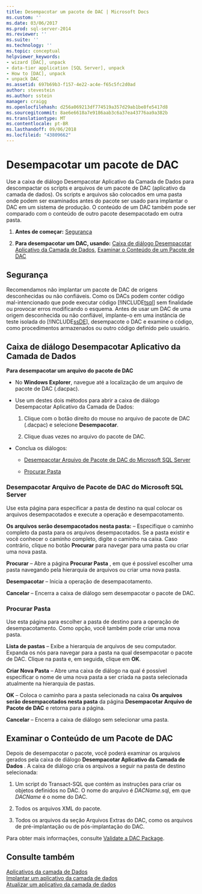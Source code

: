 ```yaml
---
title: Desempacotar um pacote de DAC | Microsoft Docs
ms.custom: ''
ms.date: 03/06/2017
ms.prod: sql-server-2014
ms.reviewer: ''
ms.suite: ''
ms.technology: ''
ms.topic: conceptual
helpviewer_keywords:
- wizard [DAC], unpack
- data-tier application [SQL Server], unpack
- How to [DAC], unpack
- unpack DAC
ms.assetid: 697b69b3-f157-4e22-ac4e-f65c5fc2d0ad
author: stevestein
ms.author: sstein
manager: craigg
ms.openlocfilehash: d256a069213df774519a357d29ab1be8fe5417d8
ms.sourcegitcommit: 8ae6e6618a7e9186aab3c6a37ea43776aa9a382b
ms.translationtype: MT
ms.contentlocale: pt-BR
ms.lasthandoff: 09/06/2018
ms.locfileid: "43809662"
---
```

# <a name="unpack-a-dac-package"></a>Desempacotar um pacote de DAC
  Use a caixa de diálogo Desempacotar Aplicativo da Camada de Dados para descompactar os scripts e arquivos de um pacote de DAC (aplicativo da camada de dados). Os scripts e arquivos são colocados em uma pasta onde podem ser examinados antes do pacote ser usado para implantar o DAC em um sistema de produção. O conteúdo de um DAC também pode ser comparado com o conteúdo de outro pacote desempacotado em outra pasta.  
  
1.  **Antes de começar:**  [Segurança](#Security)  
  
2.  **Para desempacotar um DAC, usando:**  [Caixa de diálogo Desempacotar Aplicativo da Camada de Dados](#UnpackDACDial), [Examinar o Conteúdo de um Pacote de DAC](#ExamDACPack)  
  
##  <a name="Security"></a> Segurança  
 Recomendamos não implantar um pacote de DAC de origens desconhecidas ou não confiáveis. Como os DACs podem conter código mal-intencionado que pode executar código [!INCLUDE[tsql](../../includes/tsql-md.md)] sem finalidade ou provocar erros modificando o esquema. Antes de usar um DAC de uma origem desconhecida ou não confiável, implante-o em uma instância de teste isolada do [!INCLUDE[ssDE](../../includes/ssde-md.md)], desempacote o DAC e examine o código, como procedimentos armazenados ou outro código definido pelo usuário.  
  
##  <a name="UnpackDACDial"></a> Caixa de diálogo Desempacotar Aplicativo da Camada de Dados  
 **Para desempacotar um arquivo do pacote de DAC**  
  
-   No **Windows Explorer**, navegue até a localização de um arquivo de pacote de DAC (.dacpac).  
  
-   Use um destes dois métodos para abrir a caixa de diálogo Desempacotar Aplicativo da Camada de Dados:  
  
    1.  Clique com o botão direito do mouse no arquivo de pacote de DAC (.dacpac) e selecione **Desempacotar**.  
  
    2.  Clique duas vezes no arquivo do pacote de DAC.  
  
-   Conclua os diálogos:  
  
    -   [Desempacotar Arquivo de Pacote de DAC do Microsoft SQL Server](#Unpack)  
  
    -   [Procurar Pasta](#Browse)  
  
###  <a name="Unpack"></a> Desempacotar Arquivo de Pacote de DAC do Microsoft SQL Server  
 Use esta página para especificar a pasta de destino na qual colocar os arquivos desempacotados e execute a operação e desempacotamento.  
  
 **Os arquivos serão desempacotados nesta pasta:** – Especifique o caminho completo da pasta para os arquivos desempacotados. Se a pasta existir e você conhecer o caminho completo, digite o caminho na caixa. Caso contrário, clique no botão **Procurar** para navegar para uma pasta ou criar uma nova pasta.  
  
 **Procurar** – Abre a página **Procurar Pasta** , em que é possível escolher uma pasta navegando pela hierarquia de arquivos ou criar uma nova pasta.  
  
 **Desempacotar** – Inicia a operação de desempacotamento.  
  
 **Cancelar** – Encerra a caixa de diálogo sem desempacotar o pacote de DAC.  
  
###  <a name="Browse"></a> Procurar Pasta  
 Use esta página para escolher a pasta de destino para a operação de desempacotamento. Como opção, você também pode criar uma nova pasta.  
  
 **Lista de pastas** – Exibe a hierarquia de arquivos de seu computador. Expanda os nós para navegar para a pasta na qual desempacotar o pacote de DAC. Clique na pasta e, em seguida, clique em **OK**.  
  
 **Criar Nova Pasta** – Abre uma caixa de diálogo na qual é possível especificar o nome de uma nova pasta a ser criada na pasta selecionada atualmente na hierarquia de pastas.  
  
 **OK** – Coloca o caminho para a pasta selecionada na caixa **Os arquivos serão desempacotados nesta pasta** da página **Desempacotar Arquivo de Pacote de DAC** e retorna para a página.  
  
 **Cancelar** – Encerra a caixa de diálogo sem selecionar uma pasta.  
  
##  <a name="ExamDACPack"></a> Examinar o Conteúdo de um Pacote de DAC  
 Depois de desempacotar o pacote, você poderá examinar os arquivos gerados pela caixa de diálogo **Desempacotar Aplicativo da Camada de Dados** . A caixa de diálogo cria os arquivos a seguir na pasta de destino selecionada:  
  
1.  Um script do Transact-SQL que contém as instruções para criar os objetos definidos no DAC. O nome do arquivo é *DACName*.sql, em que *DACName* é o nome do DAC.  
  
2.  Todos os arquivos XML do pacote.  
  
3.  Todos os arquivos da seção Arquivos Extras do DAC, como os arquivos de pré-implantação ou de pós-implantação do DAC.  
  
 Para obter mais informações, consulte [Validate a DAC Package](validate-a-dac-package.md).  
  
## <a name="see-also"></a>Consulte também  
 [Aplicativos da camada de Dados](data-tier-applications.md)   
 [Implantar um aplicativo da camada de dados](deploy-a-data-tier-application.md)   
 [Atualizar um aplicativo da camada de dados](upgrade-a-data-tier-application.md)  
  
  
